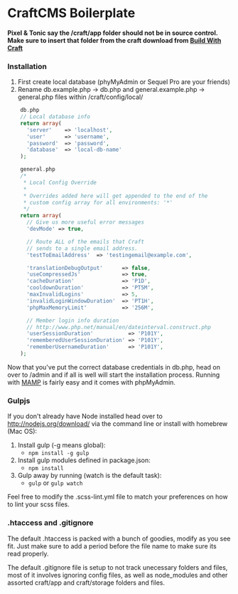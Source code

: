 CraftCMS Boilerplate
==============================

**Pixel & Tonic say the /craft/app folder should not be in source control. Make sure to insert that folder from the craft download from [Build With Craft](http://buildwithcraft.com/)**

### Installation
1. First create local database (phyMyAdmin or Sequel Pro are your friends)
2. Rename db.example.php -> db.php and general.example.php -> general.php files within /craft/config/local/

```php
    db.php
    // Local database info
    return array(
      'server'    => 'localhost',
      'user'      => 'username',
      'password'  => 'password',
      'database'  => 'local-db-name'
    );

    general.php
    /*
     * Local Config Override
     *
     * Overrides added here will get appended to the end of the
     * custom config array for all environments: '*'
     */
    return array(
      // Give us more useful error messages
      'devMode' => true,

      // Route ALL of the emails that Craft
      // sends to a single email address.
      'testToEmailAddress'  => 'testingemail@example.com',

      'translationDebugOutput'      => false,
      'useCompressedJs'             => true,
      'cacheDuration'               => 'P1D',
      'cooldownDuration'            => 'PT5M',
      'maxInvalidLogins'            => 5,
      'invalidLoginWindowDuration'  => 'PT1H',
      'phpMaxMemoryLimit'           => '256M',

      // Member login info duration
      // http://www.php.net/manual/en/dateinterval.construct.php
      'userSessionDuration'           => 'P101Y',
      'rememberedUserSessionDuration' => 'P101Y',
      'rememberUsernameDuration'      => 'P101Y',
    );
```

Now that you've put the correct database credentials in db.php, head on over to /admin and if all is well will start the installation process. Running with [MAMP](https://www.mamp.info/en/) is fairly easy and it comes with phpMyAdmin.


### Gulpjs
If you don't already have Node installed head over to http://nodejs.org/download/
via the command line or install with homebrew (Mac OS):

1. Install gulp (-g means global):
	- `npm install -g gulp`
2. Install gulp modules defined in package.json:
 	- `npm install`
3. Gulp away by running (watch is the default task): 
	- `gulp` or `gulp watch` 


Feel free to modify the .scss-lint.yml file to match your preferences on how to lint your scss files.


### .htaccess and .gitignore
The default .htaccess is packed with a bunch of goodies, modify as you see fit. Just make sure to add a period before the file name to make sure its read properly.

The default .gitignore file is setup to not track unecessary folders and files, most of it involves ignoring config files, as well as node_modules and other assorted craft/app and craft/storage folders and files.
